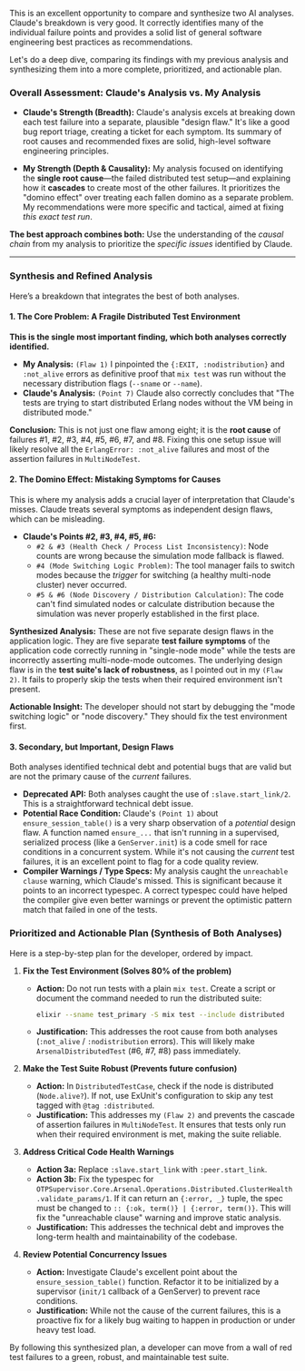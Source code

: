 This is an excellent opportunity to compare and synthesize two AI analyses. Claude's breakdown is very good. It correctly identifies many of the individual failure points and provides a solid list of general software engineering best practices as recommendations.

Let's do a deep dive, comparing its findings with my previous analysis and synthesizing them into a more complete, prioritized, and actionable plan.

### Overall Assessment: Claude's Analysis vs. My Analysis

*   **Claude's Strength (Breadth):** Claude's analysis excels at breaking down each test failure into a separate, plausible "design flaw." It's like a good bug report triage, creating a ticket for each symptom. Its summary of root causes and recommended fixes are solid, high-level software engineering principles.

*   **My Strength (Depth & Causality):** My analysis focused on identifying the **single root cause**—the failed distributed test setup—and explaining how it **cascades** to create most of the other failures. It prioritizes the "domino effect" over treating each fallen domino as a separate problem. My recommendations were more specific and tactical, aimed at fixing *this exact test run*.

**The best approach combines both:** Use the understanding of the *causal chain* from my analysis to prioritize the *specific issues* identified by Claude.

---
### Synthesis and Refined Analysis

Here’s a breakdown that integrates the best of both analyses.

#### 1. The Core Problem: A Fragile Distributed Test Environment

**This is the single most important finding, which both analyses correctly identified.**

*   **My Analysis:** `(Flaw 1)` I pinpointed the `{:EXIT, :nodistribution}` and `:not_alive` errors as definitive proof that `mix test` was run without the necessary distribution flags (`--sname` or `--name`).
*   **Claude's Analysis:** `(Point 7)` Claude also correctly concludes that "The tests are trying to start distributed Erlang nodes without the VM being in distributed mode."

**Conclusion:** This is not just one flaw among eight; it is the **root cause** of failures #1, #2, #3, #4, #5, #6, #7, and #8. Fixing this one setup issue will likely resolve all the `ErlangError: :not_alive` failures and most of the assertion failures in `MultiNodeTest`.

#### 2. The Domino Effect: Mistaking Symptoms for Causes

This is where my analysis adds a crucial layer of interpretation that Claude's misses. Claude treats several symptoms as independent design flaws, which can be misleading.

*   **Claude's Points #2, #3, #4, #5, #6:**
    *   `#2 & #3 (Health Check / Process List Inconsistency)`: Node counts are wrong because the simulation mode fallback is flawed.
    *   `#4 (Mode Switching Logic Problem)`: The tool manager fails to switch modes because the *trigger* for switching (a healthy multi-node cluster) never occurred.
    *   `#5 & #6 (Node Discovery / Distribution Calculation)`: The code can't find simulated nodes or calculate distribution because the simulation was never properly established in the first place.

**Synthesized Analysis:** These are not five separate design flaws in the application logic. They are five separate **test failure symptoms** of the application code correctly running in "single-node mode" while the tests are incorrectly asserting multi-node-mode outcomes. The underlying design flaw is in the **test suite's lack of robustness**, as I pointed out in my `(Flaw 2)`. It fails to properly skip the tests when their required environment isn't present.

**Actionable Insight:** The developer should not start by debugging the "mode switching logic" or "node discovery." They should fix the test environment first.

#### 3. Secondary, but Important, Design Flaws

Both analyses identified technical debt and potential bugs that are valid but are not the primary cause of the *current* failures.

*   **Deprecated API:** Both analyses caught the use of `:slave.start_link/2`. This is a straightforward technical debt issue.
*   **Potential Race Condition:** Claude's `(Point 1)` about `ensure_session_table()` is a very sharp observation of a *potential* design flaw. A function named `ensure_...` that isn't running in a supervised, serialized process (like a `GenServer.init`) is a code smell for race conditions in a concurrent system. While it's not causing the *current* test failures, it is an excellent point to flag for a code quality review.
*   **Compiler Warnings / Type Specs:** My analysis caught the `unreachable clause` warning, which Claude's missed. This is significant because it points to an incorrect typespec. A correct typespec could have helped the compiler give even better warnings or prevent the optimistic pattern match that failed in one of the tests.

### Prioritized and Actionable Plan (Synthesis of Both Analyses)

Here is a step-by-step plan for the developer, ordered by impact.

1.  **Fix the Test Environment (Solves 80% of the problem)**
    *   **Action:** Do not run tests with a plain `mix test`. Create a script or document the command needed to run the distributed suite:
        ```bash
        elixir --sname test_primary -S mix test --include distributed
        ```
    *   **Justification:** This addresses the root cause from both analyses (`:not_alive` / `:nodistribution` errors). This will likely make `ArsenalDistributedTest` (#6, #7, #8) pass immediately.

2.  **Make the Test Suite Robust (Prevents future confusion)**
    *   **Action:** In `DistributedTestCase`, check if the node is distributed (`Node.alive?`). If not, use ExUnit's configuration to skip any test tagged with `@tag :distributed`.
    *   **Justification:** This addresses my `(Flaw 2)` and prevents the cascade of assertion failures in `MultiNodeTest`. It ensures that tests only run when their required environment is met, making the suite reliable.

3.  **Address Critical Code Health Warnings**
    *   **Action 3a:** Replace `:slave.start_link` with `:peer.start_link`.
    *   **Action 3b:** Fix the typespec for `OTPSupervisor.Core.Arsenal.Operations.Distributed.ClusterHealth.validate_params/1`. If it can return an `{:error, _}` tuple, the spec must be changed to `:: {:ok, term()} | {:error, term()}`. This will fix the "unreachable clause" warning and improve static analysis.
    *   **Justification:** This addresses the technical debt and improves the long-term health and maintainability of the codebase.

4.  **Review Potential Concurrency Issues**
    *   **Action:** Investigate Claude's excellent point about the `ensure_session_table()` function. Refactor it to be initialized by a supervisor (`init/1` callback of a GenServer) to prevent race conditions.
    *   **Justification:** While not the cause of the current failures, this is a proactive fix for a likely bug waiting to happen in production or under heavy test load.

By following this synthesized plan, a developer can move from a wall of red test failures to a green, robust, and maintainable test suite.
